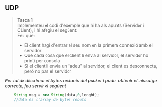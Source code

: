 ## UDP 

>**Tasca 1**  
>Implementeu el codi d'exemple que hi ha als apunts (Servidor i CLient), i hi afegiu el següent:  
>Feu que:  
> - El client hagi d'entrar el seu nom en la primera connexió amb el servidor  
> - Que cada cosa que el client li envia al servidor, el servidor ho printi per consola
> - Si el client li envia un "adeu" al servidor, el client es desconnecta, però no pas el servidor
> 

*Per tal de discrimar el bytes restants del packet i poder obtenir el missatge correcte, feu servir el següent*
```java
    String msg = new String(data,0,lenght);
    //data és l'array de bytes rebuts
```
